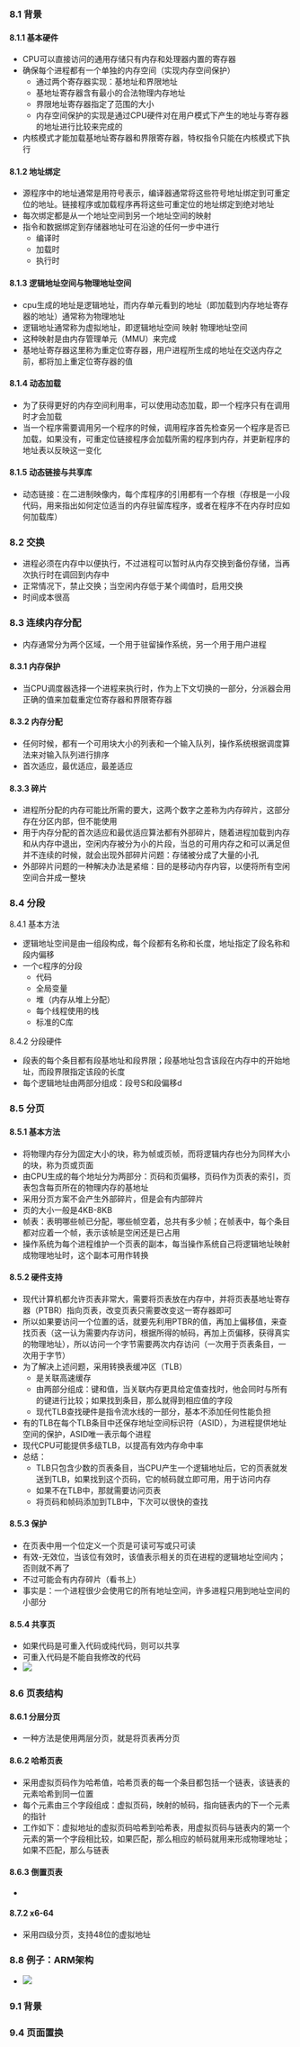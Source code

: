 ### 8.1 背景

#### 8.1.1 基本硬件

- CPU可以直接访问的通用存储只有内存和处理器内置的寄存器
- 确保每个进程都有一个单独的内存空间（实现内存空间保护）
  - 通过两个寄存器实现：基地址和界限地址
  - 基地址寄存器含有最小的合法物理内存地址
  - 界限地址寄存器指定了范围的大小
  - 内存空间保护的实现是通过CPU硬件对在用户模式下产生的地址与寄存器的地址进行比较来完成的
- 内核模式才能加载基地址寄存器和界限寄存器，特权指令只能在内核模式下执行



#### 8.1.2 地址绑定

- 源程序中的地址通常是用符号表示，编译器通常将这些符号地址绑定到可重定位的地址。链接程序或加载程序再将这些可重定位的地址绑定到绝对地址
- 每次绑定都是从一个地址空间到另一个地址空间的映射
- 指令和数据绑定到存储器地址可在沿途的任何一步中进行
  - 编译时
  - 加载时
  - 执行时



#### 8.1.3 逻辑地址空间与物理地址空间

- cpu生成的地址是逻辑地址，而内存单元看到的地址（即加载到内存地址寄存器的地址）通常称为物理地址
- 逻辑地址通常称为虚拟地址，即逻辑地址空间 映射 物理地址空间
- 这种映射是由内存管理单元（MMU）来完成
- 基地址寄存器这里称为重定位寄存器，用户进程所生成的地址在交送内存之前，都将加上重定位寄存器的值



#### 8.1.4 动态加载

- 为了获得更好的内存空间利用率，可以使用动态加载，即一个程序只有在调用时才会加载
- 当一个程序需要调用另一个程序的时候，调用程序首先检查另一个程序是否已加载，如果没有，可重定位链接程序会加载所需的程序到内存，并更新程序的地址表以反映这一变化



#### 8.1.5 动态链接与共享库

- 动态链接：在二进制映像内，每个库程序的引用都有一个存根（存根是一小段代码，用来指出如何定位适当的内存驻留库程序，或者在程序不在内存时应如何加载库）



### 8.2 交换

- 进程必须在内存中以便执行，不过进程可以暂时从内存交换到备份存储，当再次执行时在调回到内存中
- 正常情况下，禁止交换；当空闲内存低于某个阈值时，启用交换
- 时间成本很高



### 8.3 连续内存分配

- 内存通常分为两个区域，一个用于驻留操作系统，另一个用于用户进程



#### 8.3.1 内存保护

- 当CPU调度器选择一个进程来执行时，作为上下文切换的一部分，分派器会用正确的值来加载重定位寄存器和界限寄存器



#### 8.3.2 内存分配

- 任何时候，都有一个可用块大小的列表和一个输入队列，操作系统根据调度算法来对输入队列进行排序
- 首次适应，最优适应，最差适应



#### 8.3.3 碎片

- 进程所分配的内存可能比所需的要大，这两个数字之差称为内存碎片，这部分存在分区内部，但不能使用
- 用于内存分配的首次适应和最优适应算法都有外部碎片，随着进程加载到内存和从内存中退出，空闲内存被分为小的片段，当总的可用内存之和可以满足但并不连续的时候，就会出现外部碎片问题：存储被分成了大量的小孔
- 外部碎片问题的一种解决办法是紧缩：目的是移动内存内容，以便将所有空闲空间合并成一整块



### 8.4 分段

8.4.1 基本方法

- 逻辑地址空间是由一组段构成，每个段都有名称和长度，地址指定了段名称和段内偏移
- 一个c程序的分段
  - 代码
  - 全局变量
  - 堆（内存从堆上分配）
  - 每个线程使用的栈
  - 标准的C库



8.4.2 分段硬件

- 段表的每个条目都有段基地址和段界限；段基地址包含该段在内存中的开始地址，而段界限指定该段的长度
- 每个逻辑地址由两部分组成：段号S和段偏移d



### 8.5 分页

#### 8.5.1 基本方法

- 将物理内存分为固定大小的块，称为帧或页帧，而将逻辑内存也分为同样大小的块，称为页或页面
- 由CPU生成的每个地址分为两部分：页码和页偏移，页码作为页表的索引，页表包含每页所在的物理内存的基地址
- 采用分页方案不会产生外部碎片，但是会有内部碎片
- 页的大小一般是4KB-8KB
- 帧表：表明哪些帧已分配，哪些帧空着，总共有多少帧；在帧表中，每个条目都对应着一个帧，表示该帧是空闲还是已占用
- 操作系统为每个进程维护一个页表的副本，每当操作系统自己将逻辑地址映射成物理地址时，这个副本可用作转换



#### 8.5.2 硬件支持

- 现代计算机都允许页表非常大，需要将页表放在内存中，并将页表基地址寄存器（PTBR）指向页表，改变页表只需要改变这一寄存器即可
- 所以如果要访问一个位置的话，就要先利用PTBR的值，再加上偏移值，来查找页表（这一认为需要内存访问，根据所得的帧码，再加上页偏移，获得真实的物理地址），所以访问一个字节需要两次内存访问（一次用于页表条目，一次用于字节）
- 为了解决上述问题，采用转换表缓冲区（TLB）
  - 是关联高速缓存
  - 由两部分组成：键和值，当关联内存更具给定值查找时，他会同时与所有的键进行比较；如果找到条目，那么就得到相应值的字段
  - 现代TLB查找硬件是指令流水线的一部分，基本不添加任何性能负担
- 有的TLB在每个TLB条目中还保存地址空间标识符（ASID），为进程提供地址空间的保护，ASID唯一表示每个进程
- 现代CPU可能提供多级TLB，以提高有效内存命中率
- 总结：
  - TLB只包含少数的页表条目，当CPU产生一个逻辑地址后，它的页表就发送到TLB，如果找到这个页码，它的帧码就立即可用，用于访问内存
  - 如果不在TLB中，那就需要访问页表
  - 将页码和帧码添加到TLB中，下次可以很快的查找



#### 8.5.3 保护

-  在页表中用一个位定义一个页是可读可写或只可读
- 有效-无效位，当该位有效时，该值表示相关的页在进程的逻辑地址空间内；否则就不再了
- 不过可能会有内存碎片（看书上）
- 事实是：一个进程很少会使用它的所有地址空间，许多进程只用到地址空间的小部分



#### 8.5.4 共享页

- 如果代码是可重入代码或纯代码，则可以共享
- 可重入代码是不能自我修改的代码
- ![](images/分页环境下代码的共享.png)



### 8.6 页表结构

#### 8.6.1 分层分页

- 一种方法是使用两层分页，就是将页表再分页



#### 8.6.2 哈希页表

- 采用虚拟页码作为哈希值，哈希页表的每一个条目都包括一个链表，该链表的元素哈希到同一位置
- 每个元素由三个字段组成：虚拟页码，映射的帧码，指向链表内的下一个元素的指针
- 工作如下：虚拟地址的虚拟页码哈希到哈希表，用虚拟页码与链表内的第一个元素的第一个字段相比较，如果匹配，那么相应的帧码就用来形成物理地址；如果不匹配，那么与链表



#### 8.6.3 倒置页表

- 



#### 8.7.2 x6-64

- 采用四级分页，支持48位的虚拟地址



### 8.8 例子：ARM架构

- ![](images/ARM架构.png)





### 9.1 背景

### 9.4 页面置换

